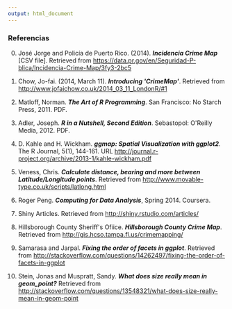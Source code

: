 ```yaml
---
output: html_document
---
```


### Referencias

0. José Jorge and Policía de Puerto Rico. (2014). ***Incidencia Crime Map*** [CSV file]. Retrieved from https://data.pr.gov/en/Seguridad-P-blica/Incidencia-Crime-Map/3fy3-2bc5

1. Chow, Jo-fai. (2014, March 11). ***Introducing 'CrimeMap'***. Retrieved from http://www.jofaichow.co.uk/2014_03_11_LondonR/#1

2. Matloff, Norman. ***The Art of R Programming***. San Francisco: No Starch Press, 2011. PDF.

3. Adler, Joseph. ***R in a Nutshell, Second Edition***. Sebastopol: O'Reilly Media, 2012. PDF.

4. D. Kahle and H. Wickham. ***ggmap: Spatial Visualization with ggplot2***. The R Journal, 5(1), 144-161. URL http://journal.r-project.org/archive/2013-1/kahle-wickham.pdf

5. Veness, Chris. ***Calculate distance, bearing and more between Latitude/Longitude points***. Retrieved from http://www.movable-type.co.uk/scripts/latlong.html

6. Roger Peng. ***Computing for Data Analysis***, Spring 2014. Coursera.

7. Shiny Articles. Retrieved from http://shiny.rstudio.com/articles/

8. Hillsborough County Sheriff's Ofiice. ***Hillsborough County Crime Map***. Retrieved from http://gis.hcso.tampa.fl.us/crimemapping/

9. Samarasa and Jarpal. ***Fixing the order of facets in ggplot***. Retrieved from http://stackoverflow.com/questions/14262497/fixing-the-order-of-facets-in-ggplot

10. Stein, Jonas and Muspratt, Sandy. ***What does size really mean in geom_point?*** Retrieved from http://stackoverflow.com/questions/13548321/what-does-size-really-mean-in-geom-point
